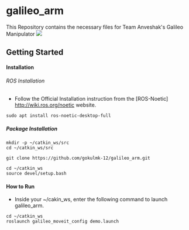 # galileo_arm
This Repository contains the necessary files for Team Anveshak's Galileo Manipulator
<img src="home/om/Anveshak/galileo_arm.png">
## Getting Started

#### Installation

###### ROS Installation

* Follow the Official Installation instruction from the [ROS-Noetic] http://wiki.ros.org/noetic website. 



` sudo apt install ros-noetic-desktop-full `

##### Package Installation 

```
mkdir -p ~/catkin_ws/src
cd ~/catkin_ws/src
```
` git clone https://github.com/gokulmk-12/galileo_arm.git `

```
cd ~/catkin_ws
source devel/setup.bash
```

#### How to Run
* Inside your ~/cakin_ws, enter the following command to launch galileo_arm.
  
```
cd ~/catkin_ws
roslaunch galileo_moveit_config demo.launch
```



